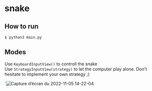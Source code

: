 # snake

## How to run 
`$ python3 main.py`

## Modes

Use `KeyboardInputView()` to controll the snake  
Use `StrategyInputView(strategy)` to let the computer play alone. Don't hesitate to implement your own strategy ;)


`![Capture d’écran du 2022-11-05 14-22-04](https://user-images.githubusercontent.com/23666365/200122038-5ad8a986-a1d4-4c11-a95f-d576750f7528.png)
